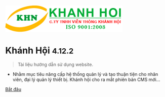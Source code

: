 ![logo](_media/icon.png)

# Khánh Hội <small>4.12.2</small>

> Tài liệu hướng dẫn sử dụng website.

- Nhằm mục tiêu nâng cấp hệ thống quản lý và tạo thuận tiện cho nhân viên, đại lý quản lý thiết bị. Khánh hội cho ra mắt phiên bản CMS mới...

[Bắt đâu](#bắt-đầu)
